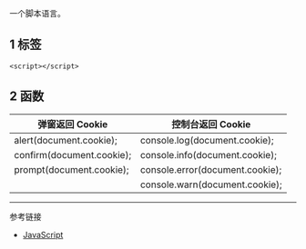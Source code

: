 一个脚本语言。

## 1 标签

```
<script></script>
```

## 2 函数

| 弹窗返回 Cookie           | 控制台返回 Cookie               |
| ------------------------- | ------------------------------- |
| alert(document.cookie);   | console.log(document.cookie);   |
| confirm(document.cookie); | console.info(document.cookie);  |
| prompt(document.cookie);  | console.error(document.cookie); |
|                           | console.warn(document.cookie);  |

---

参考链接

- [JavaScript](https://developer.mozilla.org/en-US/docs/Web/JavaScript)

